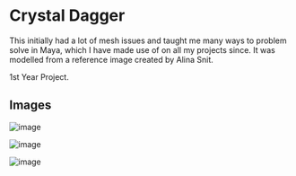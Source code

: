 # Crystal Dagger

This initially had a lot of mesh issues and taught me many ways to problem solve in Maya, which I have made use of on all my projects since. It was modelled from a reference image created by Alina Snit.

1st Year Project.

## Images

![image](https://github.com/user-attachments/assets/6c8e371f-7562-49ce-8f7f-03814061c6e8)

![image](https://github.com/user-attachments/assets/e1c55bba-3f24-4c79-b990-8d1c90e1d55f)

![image](https://github.com/user-attachments/assets/b76762f1-5aa6-42c2-88fc-413c05a824f0)
